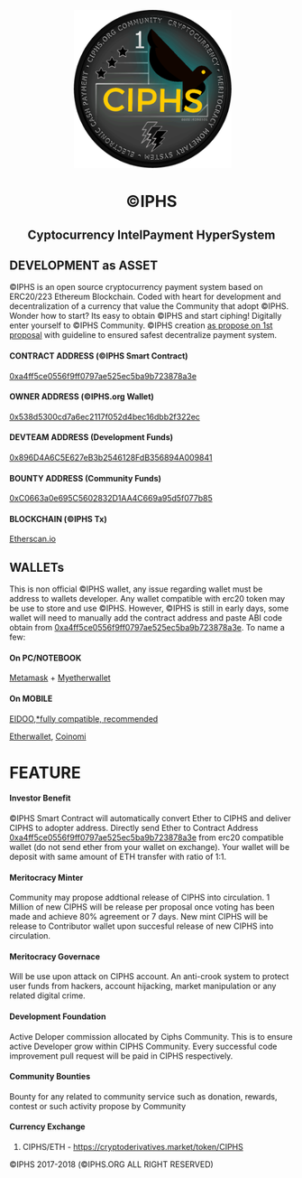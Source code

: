<p align="center">
  <img src="https://raw.githubusercontent.com/ciphs/website/master/img/ciphs.png" alt="CIPHS©"/>
</p>

<h1 align="center">
©IPHS
</h1>
<h2 align="center">
Cyptocurrency IntelPayment HyperSystem
</h2>

## DEVELOPMENT as ASSET
©IPHS is an open source cryptocurrency payment system based on ERC20/223 Ethereum Blockchain. Coded with heart for development and decentralization of a currency that value the Community that adopt ©IPHS. Wonder how to start? Its easy to obtain ©IPHS and start ciphing! Digitally enter yourself to ©IPHS Community. ©IPHS creation [as propose on 1st proposal](https://github.com/ciphs/cryptocurrency/blob/master/README.proposal.md) with guideline to ensured safest decentralize payment system.

#### CONTRACT ADDRESS (©IPHS Smart Contract)
[0xa4ff5ce0556f9ff0797ae525ec5ba9b723878a3e](https://etherscan.io/address/0xa4ff5ce0556f9ff0797ae525ec5ba9b723878a3e)

#### OWNER ADDRESS (©IPHS.org Wallet)
[0x538d5300cd7a6ec2117f052d4bec16dbb2f322ec](https://etherscan.io/address/0x538d5300cd7a6ec2117f052d4bec16dbb2f322ec)

#### DEVTEAM ADDRESS (Development Funds)
[0x896D4A6C5E627eB3b2546128FdB356894A009841](https://etherscan.io/address/0x896d4a6c5e627eb3b2546128fdb356894a009841)

#### BOUNTY ADDRESS (Community Funds)
[0xC0663a0e695C5602832D1AA4C669a95d5f077b85](https://etherscan.io/address/0xc0663a0e695c5602832d1aa4c669a95d5f077b85)

#### BLOCKCHAIN (©IPHS Tx)
[Etherscan.io](https://etherscan.io/address/0xa4ff5ce0556f9ff0797ae525ec5ba9b723878a3e)

## WALLETs
This is non official ©IPHS wallet, any issue regarding wallet must be address to wallets developer. Any wallet compatible with erc20 token may be use to store and use ©IPHS. However, ©IPHS is still in early days, some wallet will need to manually add the contract address and paste ABI code obtain from [0xa4ff5ce0556f9ff0797ae525ec5ba9b723878a3e](https://etherscan.io/address/0xa4ff5ce0556f9ff0797ae525ec5ba9b723878a3e). To name a few:
#### On PC/NOTEBOOK
[Metamask](https://metamask.io/) + [Myetherwallet](https://www.myetherwallet.com/)
#### On MOBILE
<p align="left">
<a href="https://eidoo.io/app/">
EIDOO,*fully compatible, recommended
</a>
 
[Etherwallet](https://play.google.com/store/apps/details?id=org.vikulin.etherwallet&hl=en&referrer=utm_source%3Dgoogle%26utm_medium%3Dorganic%26utm_term%3Detherwallet+android&pcampaignid=APPU_1_Wy1zWuSAAcSx0ATkh4u4BA), [Coinomi](https://coinomi.com/)

# FEATURE
#### Investor Benefit
©IPHS Smart Contract will automatically convert Ether to CIPHS and deliver CIPHS to adopter address. Directly send Ether to Contract Address [0xa4ff5ce0556f9ff0797ae525ec5ba9b723878a3e](https://etherscan.io/address/0xa4ff5ce0556f9ff0797ae525ec5ba9b723878a3e) from erc20 compatible wallet (do not send ether from your wallet on exchange). Your wallet will be deposit with same amount of ETH transfer with ratio of 1:1.

#### Meritocracy Minter
Community may propose addtional release of CIPHS into circulation. 1 Million of new CIPHS will be release per proposal once voting has been made and achieve 80% agreement or 7 days. New mint CIPHS will be release to Contributor wallet upon succesful release of new CIPHS into circulation.

#### Meritocracy Governace
Will be use upon attack on CIPHS account. An anti-crook system to protect user funds from hackers, account hijacking, market manipulation or any related digital crime.

#### Development Foundation
Active Deloper commission allocated by Ciphs Community. This is to ensure active Developer grow within CIPHS Community. Every successful code improvement pull request will be paid in CIPHS respectively. 

#### Community Bounties
Bounty for any related to community service such as donation, rewards, contest or such activity propose by Community 

#### Currency Exchange
1. CIPHS/ETH - https://cryptoderivatives.market/token/CIPHS


©IPHS 2017-2018 (©IPHS.ORG ALL RIGHT RESERVED)
